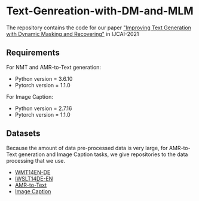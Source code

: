 # Text-Genreation-with-DM-and-MLM
The repository contains the code for our paper ["Improving Text Generation with Dynamic Masking and Recovering"](https://www.ijcai.org/proceedings/2021/534) in IJCAI-2021

## Requirements
For NMT and AMR-to-Text generation:

* Python version = 3.6.10
* Pytorch version = 1.1.0

For Image Caption: 
* Python version = 2.7.16
* Pytorch version = 1.1.0

## Datasets

Because the amount of data pre-processed data is very large, for AMR-to-Text generation and Image Caption tasks, we give repositories to the data processing that we use.
* [WMT14EN-DE]()
* [IWSLT14DE-EN](https://drive.google.com/file/d/1hotynRPVR1anNdjuThOOLF6gg_B1yWLX/view?usp=sharing)
* [AMR-to-Text](https://github.com/Amazing-J/structural-transformer)
* [Image Caption](https://github.com/ruotianluo/ImageCaptioning.pytorch)




